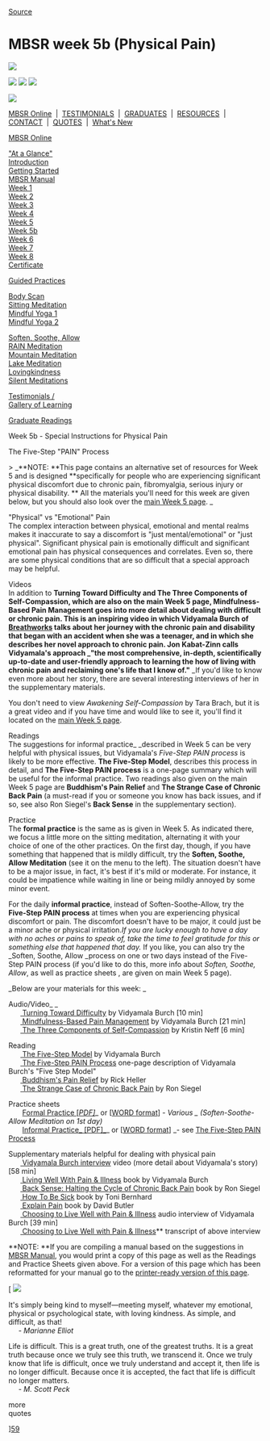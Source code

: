 
[Source](http://palousemindfulness.com/selfguidedMBSR_week5b.html "Permalink to MBSR week 5b (Physical Pain)")

# MBSR week 5b (Physical Pain)

![][1]

![][2] ![][3] ![][4]

![][5]

[MBSR Online][6] &nbsp;|&nbsp; [TESTIMONIALS][7] &nbsp;|&nbsp; [GRADUATES][8] &nbsp;|&nbsp; [RESOURCES][9] &nbsp;|&nbsp; [CONTACT][10] &nbsp;|&nbsp; [QUOTES][11] &nbsp;|&nbsp; [What's New][12]

[MBSR Online][6]

[ "At a Glance"][13]  
[Introduction][14]  
[Getting Started][15]  
[MBSR Manual][16]  
[Week 1][17]  
[Week 2][18]  
[Week 3][19]  
[Week 4][20]  
[Week 5][21]  
[Week 5b][22]  
[Week 6][23]  
[Week 7][24]  
[Week 8][25]  
[Certificate][26]  
  

[Guided Practices][27]

[Body Scan][28]  
[Sitting Meditation][29]  
[Mindful Yoga 1][30]  
[Mindful Yoga 2][31]  
  
[Soften, Soothe, Allow][32]  
[RAIN Meditation][33]  
[Mountain Meditation][34]  
[Lake Meditation][35]  
[Lovingkindness][36]  
[Silent Meditations][37]  
  

[Testimonials /  
Gallery of Learning][7]

  

[Graduate Readings][8]

Week 5b - Special Instructions for Physical Pain

The Five-Step "PAIN" Process

&gt; _**NOTE: **This page contains an alternative set of resources for Week 5 and is designed **specifically for people who are experiencing significant physical discomfort due to chronic pain, fibromyalgia, serious injury or physical disability. ** All the materials you'll need for this week are given below, but you should also look over the [main Week 5 page][21]. _

"Physical" vs "Emotional" Pain  
The complex interaction between physical, emotional and mental realms makes it inaccurate to say a discomfort is "just mental/emotional" or "just physical". Significant physical pain is emotionally difficult and significant emotional pain has physical consequences and correlates. Even so, there are some physical conditions that are so difficult that a special approach may be helpful.

Videos  
In addition to **Turning Toward Difficulty **and **The Three Components of Self-Compassion**, which are also on the main Week 5 page, **Mindfulness-Based Pain Management** goes into more detail about dealing with difficult or chronic pain. This is an inspiring video in which Vidyamala Burch of [Breathworks][38] talks about her journey with the chronic pain and disability that began with an accident when she was a teenager, and in which she describes her novel approach to chronic pain. Jon Kabat-Zinn calls Vidyamala's approach _**"the most comprehensive, in-depth, scientifically up-to-date and user-friendly approach to learning the how of living with chronic pain and reclaiming one's life that I know of."** _If you'd like to know even more about her story, there are several interesting interviews of her in the supplementary materials.

You don't need to view _Awakening Self-Compassion_ by Tara Brach, but it is a great video and if you have time and would like to see it, you'll find it located on the [main Week 5 page][21].

Readings  
The suggestions for informal practice_ _described in Week 5 can be very helpful with physical issues, but Vidyamala's _Five-Step PAIN process_ is likely to be more effective. **The Five-Step Model**, describes this process in detail, and **The Five-Step PAIN process** is a one-page summary which will be useful for the informal practice. Two readings also given on the main Week 5 page are **Buddhism's Pain Relief** and **The Strange Case of Chronic Back Pain** (a must-read if you or someone you know has back issues, and if so, see also Ron Siegel's **Back Sense** in the supplementary section).

Practice  
The **formal practice** is the same as is given in Week 5. As indicated there, we focus a little more on the sitting meditation, alternating it with your choice of one of the other practices. On the first day, though, if you have something that happened that is mildly difficult, try the **Soften, Soothe, Allow Meditation** (see it on the menu to the left). The situation doesn't have to be a major issue, in fact, it's best if it's mild or moderate. For instance, it could be impatience while waiting in line or being mildly annoyed by some minor event.

For the daily **informal practice**, instead of Soften-Soothe-Allow, try the **Five-Step PAIN process** at times when you are experiencing physical discomfort or pain. The discomfort doesn't have to be major, it could just be a minor ache or physical irritation._If you are lucky enough to have a day with no aches or pains to speak of, take the time to feel gratitude for this or something else that happened that day._ If you like, you can also try the _Soften, Soothe, Allow _process on one or two days instead of the Five-Step PAIN process (if you'd like to do this, more info about _Soften, Soothe, Allow_, as well as practice sheets , are given on main Week 5 page).

_Below are your materials for this week: _

Audio/Video_&nbsp;_  
&nbsp;&nbsp;&nbsp;&nbsp;&nbsp;&nbsp;[ Turning Toward Difficulty][39] by Vidyamala Burch [10 min]  
&nbsp;&nbsp;&nbsp;&nbsp;&nbsp;&nbsp;[ Mindfulness-Based Pain Management][40] by Vidyamala Burch [21 min]  
&nbsp;&nbsp;&nbsp;&nbsp;&nbsp;&nbsp;[ The Three Components of Self-Compassion][41] by Kristin Neff [6 min]  

Reading  
&nbsp;&nbsp;&nbsp;&nbsp;&nbsp;&nbsp;[ The Five-Step Model][42] by Vidyamala Burch  
&nbsp;&nbsp;&nbsp;&nbsp;&nbsp;&nbsp;[ The Five-Step PAIN Process][43] one-page description of Vidyamala Burch's "Five Step Model"  
&nbsp;&nbsp;&nbsp;&nbsp;&nbsp;&nbsp;[ Buddhism's Pain Relief][44] by Rick Heller  
&nbsp;&nbsp;&nbsp;&nbsp;&nbsp;&nbsp;[ The Strange Case of Chronic Back Pain][45] by Ron Siegel  

Practice sheets  
&nbsp;&nbsp;&nbsp;&nbsp;&nbsp;&nbsp; [Formal Practice [_PDF]_][46]_ or [[WORD format][47]] _\- Various _ (Soften-Soothe-Allow Meditation on 1st day)_  
&nbsp;&nbsp;&nbsp;&nbsp;&nbsp;&nbsp; [Informal Practice_ [PDF]_][48]_ or [[WORD format][49]] _\- see  [The Five-Step PAIN Process][43]

Supplementary materials helpful for dealing with physical pain  
&nbsp;&nbsp;&nbsp;&nbsp;&nbsp;&nbsp;[ Vidyamala Burch interview][50] video (more detail about Vidyamala's story) [58 min]  
&nbsp;&nbsp;&nbsp;&nbsp;&nbsp;&nbsp;[ Living Well With Pain &amp; Illness][51] book by Vidyamala Burch  
&nbsp;&nbsp;&nbsp;&nbsp;&nbsp;&nbsp;[ Back Sense: Halting the Cycle of Chronic Back Pain][52] book by Ron Siegel  
&nbsp;&nbsp;&nbsp;&nbsp;&nbsp;&nbsp;[ How To Be Sick][53] book by Toni Bernhard  
&nbsp;&nbsp;&nbsp;&nbsp;&nbsp;&nbsp;[ Explain Pain][54] book by David Butler  
&nbsp;&nbsp;&nbsp;&nbsp;&nbsp;&nbsp;[ Choosing to Live Well with Pain &amp; Illness][55] audio interview of Vidyamala Burch [39 min]  
&nbsp;&nbsp;&nbsp;&nbsp;&nbsp;&nbsp;[ Choosing to Live Well with Pain &amp; Illness][56]** transcript of above interview  

**NOTE: **If you are compiling a manual based on the suggestions in [MBSR Manual][16], you would print a copy of this page as well as the Readings and Practice Sheets given above. For a version of this page which has been reformatted for your manual go to the [ printer-ready version of this page][57].

[ ![][58]

It's simply being kind to myself—meeting myself, whatever my emotional, physical or psychological state, with loving kindness. As simple, and difficult, as that!  
&nbsp;&nbsp;&nbsp;&nbsp;&nbsp;\- _Marianne Elliot_

  

Life is difficult. This is a great truth, one of the greatest truths. It is a great truth because once we truly see this truth, we transcend it. Once we truly know that life is difficult, once we truly understand and accept it, then life is no longer difficult. Because once it is accepted, the fact that life is difficult no longer matters.  
&nbsp;&nbsp;&nbsp;&nbsp;&nbsp;\- _M. Scott Peck_

more &nbsp;&nbsp;&nbsp;  
quotes&nbsp;

][59]

&nbsp;

[1]: http://palousemindfulness.com/art/docbox-translate-flip.jpg
[2]: http://palousemindfulness.com/art/clouds1_middle_570x22.jpg
[3]: http://palousemindfulness.com/art/logo-youtube_22.gif
[4]: http://palousemindfulness.com/art/logo-facebook_22.gif
[5]: http://palousemindfulness.com/art/clouds2_title_950x115.jpg
[6]: index.html
[7]: testimonials/index.html
[8]: graduates.html
[9]: resources.html
[10]: contact.html
[11]: quotes.html
[12]: whats-new.html
[13]: selfguidedMBSR_ataglance.html
[14]: selfguidedMBSR_week0.html
[15]: selfguidedMBSR_gettingstarted.html
[16]: selfguidedMBSR_manual.html
[17]: selfguidedMBSR_week1.html
[18]: selfguidedMBSR_week2.html
[19]: selfguidedMBSR_week3.html
[20]: selfguidedMBSR_week4.html
[21]: selfguidedMBSR_week5.html
[22]: selfguidedMBSR_week5b.html
[23]: selfguidedMBSR_week6.html
[24]: selfguidedMBSR_week7.html
[25]: selfguidedMBSR_week8.html
[26]: selfguidedMBSR_certificate.html
[27]: guidedmeditations.html
[28]: meditations/bodyscan.html
[29]: meditations/sittingmeditation.html
[30]: meditations/yoga1.html
[31]: meditations/yoga2.html
[32]: meditations/soften-soothe-allow.html
[33]: meditations/RAIN.html
[34]: meditations/mountain.html
[35]: meditations/lake.html
[36]: meditations/lovingkindness.html
[37]: meditations/silent30min.html
[38]: http://www.breathworks-mindfulness.org.uk/aboutbreathworks
[39]: https://www.youtube.com/watch?v=8aAATYSvNjc&amp;list=PLbiVpU59JkVbxrJS2Hc-QZeAY64nQqN7N&amp;index=1
[40]: https://www.youtube.com/watch?v=N10_dcIZp2k&amp;list=PLbiVpU59JkVbxrJS2Hc-QZeAY64nQqN7N&amp;index=2
[41]: https://www.youtube.com/watch?v=w3aba1ok5lE&amp;index=3&amp;list=PLbiVpU59JkVbxrJS2Hc-QZeAY64nQqN7N
[42]: docs/vidyamala-5steps.pdf
[43]: docs/PAIN.pdf
[44]: docs/buddhism-pain.pdf
[45]: docs/siegel-backpain.pdf
[46]: practice/week5b-formal.pdf
[47]: practice/week5b-formal.docx
[48]: practice/week5b-informal.pdf
[49]: practice/week5b-informal.docx
[50]: https://www.youtube.com/watch?v=3TUxs8HOCRo
[51]: http://www.amazon.com/Living-Well-Pain-Illness-Suffering/dp/1591797470
[52]: http://www.amazon.com/Back-Sense-Revolutionary-Approach-Halting/dp/0767905814
[53]: http://www.amazon.com/How-Sick-Buddhist-Inspired-Chronically-Caregivers/dp/0861716264
[54]: http://www.amazon.com/Explain-Pain-David-Butler/dp/097509100X
[55]: meditations/vidyamala-choosing.html
[56]: docs/vidyamala-choosing.pdf
[57]: docs/manualMBSRweek5-PAIN.pdf
[58]: http://palousemindfulness.com/art/PAIN_170.jpg
[59]: quotes.html#selfguidedMBSR_week5-PAIN "more quotes"
  
